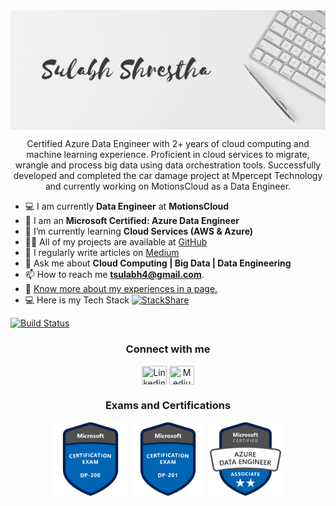 <!--<h3 align="center">Hi 👋, I'm Sulabh Shrestha</h3>-->
<img align="center" alt="Photo" src="./cover-photo.png" />
<p align="center">Certified Azure Data Engineer with 2+ years of cloud computing and machine learning experience. Proficient in cloud services to migrate, wrangle and process big data using data orchestration tools. Successfully developed and completed the car damage project at Mpercept Technology and currently working on MotionsCloud as a Data Engineer.</p>

- :computer: I am currently **Data Engineer** at **MotionsCloud**
- :newspaper: I am an **Microsoft Certified: Azure Data Engineer**
- 🌱 I’m currently learning **Cloud Services (AWS & Azure)**
- 👨‍💻 All of my projects are available at [GitHub](https://github.com/codexponent)
- 📝 I regularly write articles on [Medium](https://sulabh4.medium.com/)
- 💬 Ask me about **Cloud Computing | Big Data | Data Engineering**
- 📫 How to reach me **tsulabh4@gmail.com**.
- 📄 [Know more about my experiences in a page.](https://sulabhshrestha.com/)
- 💻 Here is my Tech Stack [![StackShare](http://img.shields.io/badge/tech-stack-0690fa.svg?style=flat)](https://stackshare.io/tsulabh4/codexponentstack)

[![Build Status](https://dev.azure.com/sulabhshrestha/codexponent/_apis/build/status/codexponent.codexponent?branchName=master)](https://dev.azure.com/sulabhshrestha/codexponent/_build/latest?definitionId=3&branchName=master)

<h3 align="center">Connect with me</h3>
<p align="center">
<a href="https://linkedin.com/in/sulabhshrestha" target="blank"><img align="center" src="https://cdn.jsdelivr.net/npm/simple-icons@3.0.1/icons/linkedin.svg" title="Linkedin" height="30" width="40" /></a>
<a href="https://sulabh4.medium.com" target="blank"><img align="center" src="https://cdn.jsdelivr.net/npm/simple-icons@3.0.1/icons/medium.svg" title="Medium" height="30" width="40" /></a>
</p>

<h3 align="center">Exams and Certifications</h3>
<p align="center">
<a href="https://www.youracclaim.com/badges/1211ad7a-4978-4587-920b-f1a062d97985/public_url" target="blank"><img align="center" src="dp-200-implementing-an-azure-data-solution.1.png" title="DP-200" height="120" width="120" /></a>
<a href="https://www.youracclaim.com/badges/6d0c56a9-d132-4159-8973-fc9d5b134bfc/public_url" target="blank"><img align="center" src="dp-201-designing-an-azure-data-solution.1.png" title="DP-201" height="120" width="120" /></a>
<a href="https://www.youracclaim.com/badges/e897cdb0-5265-4d76-adf5-9de0d6833483/public_url" target="blank"><img align="center" src="microsoft-certified-azure-data-engineer-associate.png" title="Azure Data Engineer" height="120" width="120" /></a>
</p>

<!-- <h3 align="center">Languages and Tools</h3>
<p align="center"></p> -->
<!-- <a target="blank"><img align="center" src="00042-icon-service-Stream-Analytics-Jobs.svg" title="Stream Analytics" height="60" width="60" /></a>
<a target="blank"><img align="center" src="00606-icon-service-Azure-Synapse-Analytics.svg" title="Synapse Analytics" height="60" width="60" /></a>
<a target="blank"><img align="center" src="10086-icon-service-Storage-Accounts.svg" title="Storage Accounts" height="60" width="60" /></a>
<a target="blank"><img align="center" src="10121-icon-service-Azure-Cosmos-DB.svg" title="Cosmos DB" height="60" width="60" /></a>
<a target="blank"><img align="center" src="10126-icon-service-Data-Factory.svg" title="Data Factory" height="60" width="60" /></a>
<a target="blank"><img align="center" src="10132-icon-service-SQL-Server.svg" title="Azure SQL Server" height="60" width="60" /></a>
<a target="blank"><img align="center" src="10221-icon-service-Azure-Active-Directory.svg" title="Azure Active Directory" height="60" width="60" /></a>
<a target="blank"><img align="center" src="ADB.png" title="Azure Databricks" height="60" width="60" /></a> -->
<!-- </p> -->
